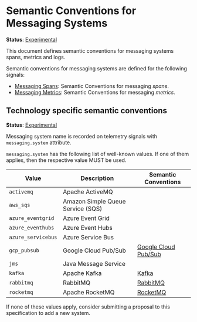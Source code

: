 <!--- Hugo front matter used to generate the website version of this page:
linkTitle: Messaging Systems
path_base_for_github_subdir:
  from: content/en/docs/specs/semconv/messaging/_index.md
  to: messaging/README.md
--->

# Semantic Conventions for Messaging Systems

**Status**: [Experimental][DocumentStatus]

This document defines semantic conventions for messaging systems spans, metrics and logs.

Semantic conventions for messaging systems are defined for the following signals:

* [Messaging Spans](messaging-spans.md): Semantic Conventions for messaging *spans*.
* [Messaging Metrics](messaging-metrics.md): Semantic Conventions for messaging *metrics*.

## Technology specific semantic conventions

**Status**: [Experimental][DocumentStatus]
<!-- Individual messaging systems may be declared stable along with the corresponding messaging.system value, but this list as a whole is not intended to be stabilized. -->

Messaging system name is recorded on telemetry signals with `messaging.system` attribute.

`messaging.system` has the following list of well-known values. If one of them applies, then the respective value MUST be used.

| Value  | Description | Semantic Conventions |
|---|---|---|
| `activemq` | Apache ActiveMQ |  |
| `aws_sqs` | Amazon Simple Queue Service (SQS) |  |
| `azure_eventgrid` | Azure Event Grid |  |
| `azure_eventhubs` | Azure Event Hubs |  |
| `azure_servicebus` | Azure Service Bus |  |
| `gcp_pubsub` | Google Cloud Pub/Sub | [Google Cloud Pub/Sub](gcp-pubsub.md) |
| `jms` | Java Message Service |
| `kafka` | Apache Kafka | [Kafka](kafka.md)|
| `rabbitmq` | RabbitMQ | [RabbitMQ](rabbitmq.md) |
| `rocketmq` | Apache RocketMQ | [RocketMQ](rocketmq.md) |

If none of these values apply, consider submitting a proposal to this specification to add a new system.

[DocumentStatus]: https://github.com/open-telemetry/opentelemetry-specification/tree/v1.26.0/specification/document-status.md
